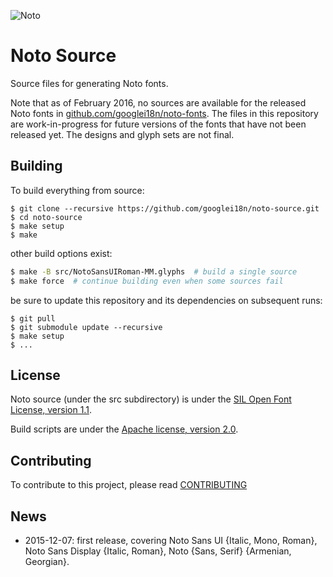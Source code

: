 ![Noto](images/noto.png)

# Noto Source

Source files for generating Noto fonts.

Note that as of February 2016, no sources are available for the released Noto fonts in [github.com/googlei18n/noto-fonts](https://github.com/googlei18n/noto-fonts). 
The files in this repository are work-in-progress for future versions of the fonts that have not been released yet. 
The designs and glyph sets are not final.

## Building

To build everything from source:

```
$ git clone --recursive https://github.com/googlei18n/noto-source.git
$ cd noto-source
$ make setup
$ make
```

other build options exist:

```bash
$ make -B src/NotoSansUIRoman-MM.glyphs  # build a single source
$ make force  # continue building even when some sources fail
```

be sure to update this repository and its dependencies on subsequent runs:

```
$ git pull
$ git submodule update --recursive
$ make setup
$ ...
```

## License

Noto source (under the src subdirectory) is under the [SIL Open Font License, version 1.1](src/LICENSE).

Build scripts are under the [Apache license, version 2.0](LICENSE).

## Contributing

To contribute to this project, please read [CONTRIBUTING](CONTRIBUTING.md) 

## News

* 2015-12-07: first release, covering Noto Sans UI {Italic, Mono, Roman}, Noto Sans Display {Italic, Roman}, Noto {Sans, Serif} {Armenian, Georgian}.
